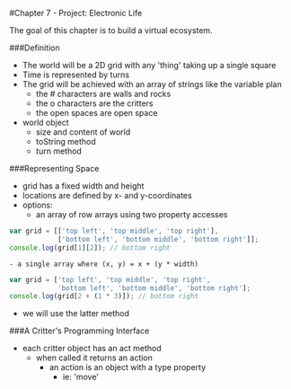 #Chapter 7 - Project: Electronic Life

The goal of this chapter is to build a virtual ecosystem.

###Definition
- The world will be a 2D grid with any 'thing' taking up a single square
- Time is represented by turns
- The grid will be achieved with an array of strings like the variable plan
    - the # characters are walls and rocks
    - the o characters are the critters
    - the open spaces are open space
- world object
    - size and content of world
    - toString method
    - turn method

###Representing Space
- grid has a fixed width and height
- locations are defined by x- and y-coordinates
- options:
    - an array of row arrays using two property accesses
```javascript
var grid = [['top left', 'top middle', 'top right'],
            ['bottom left', 'bottom middle', 'bottom right']];
console.log(grid[1][2]); // bottom right
```
    - a single array where (x, y) = x + (y * width)
```javascript
var grid = ['top left', 'top middle', 'top right',
            'bottom left', 'bottom middle', 'bottom right'];
console.log(grid[2 + (1 * 3)]); // bottom right
```
- we will use the latter method

###A Critter's Programming Interface
- each critter object has an act method
    - when called it returns an action
        - an action is an object with a type property
            - ie: 'move'
